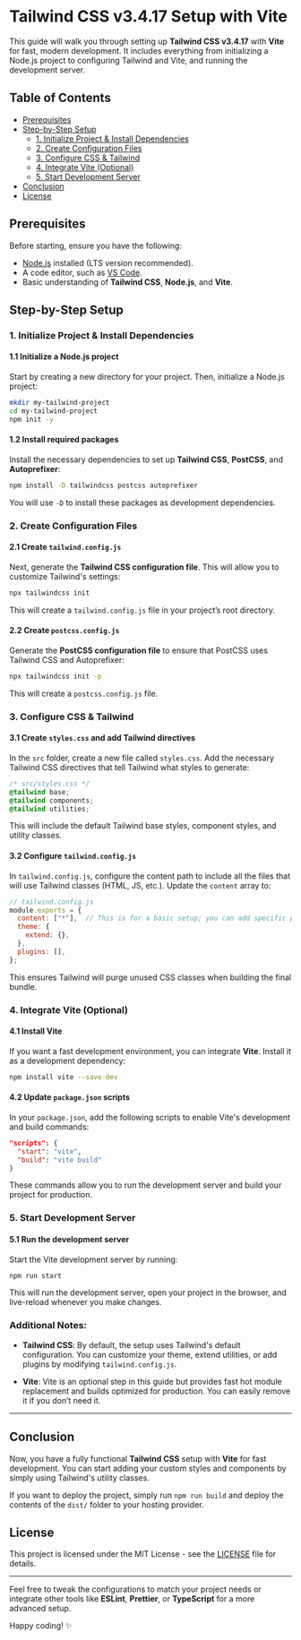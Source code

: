 # Tailwind CSS v3.4.17 Setup with Vite

This guide will walk you through setting up **Tailwind CSS v3.4.17** with **Vite** for fast, modern development. It includes everything from initializing a Node.js project to configuring Tailwind and Vite, and running the development server.

## Table of Contents

- [Prerequisites](#prerequisites)
- [Step-by-Step Setup](#step-by-step-setup)
  - [1. Initialize Project & Install Dependencies](#1-initialize-project--install-dependencies)
  - [2. Create Configuration Files](#2-create-configuration-files)
  - [3. Configure CSS & Tailwind](#3-configure-css--tailwind)
  - [4. Integrate Vite (Optional)](#4-integrate-vite-optional)
  - [5. Start Development Server](#5-start-development-server)
- [Conclusion](#conclusion)
- [License](#license)

## Prerequisites

Before starting, ensure you have the following:

- [Node.js](https://nodejs.org/) installed (LTS version recommended).
- A code editor, such as [VS Code](https://code.visualstudio.com/).
- Basic understanding of **Tailwind CSS**, **Node.js**, and **Vite**.

## Step-by-Step Setup

### 1. Initialize Project & Install Dependencies

#### 1.1 Initialize a Node.js project
Start by creating a new directory for your project. Then, initialize a Node.js project:

```bash
mkdir my-tailwind-project
cd my-tailwind-project
npm init -y
````

#### 1.2 Install required packages

Install the necessary dependencies to set up **Tailwind CSS**, **PostCSS**, and **Autoprefixer**:

```bash
npm install -D tailwindcss postcss autoprefixer
```

You will use `-D` to install these packages as development dependencies.

### 2. Create Configuration Files

#### 2.1 Create `tailwind.config.js`

Next, generate the **Tailwind CSS configuration file**. This will allow you to customize Tailwind's settings:

```bash
npx tailwindcss init
```

This will create a `tailwind.config.js` file in your project’s root directory.

#### 2.2 Create `postcss.config.js`

Generate the **PostCSS configuration file** to ensure that PostCSS uses Tailwind CSS and Autoprefixer:

```bash
npx tailwindcss init -p
```

This will create a `postcss.config.js` file.

### 3. Configure CSS & Tailwind

#### 3.1 Create `styles.css` and add Tailwind directives

In the `src` folder, create a new file called `styles.css`. Add the necessary Tailwind CSS directives that tell Tailwind what styles to generate:

```css
/* src/styles.css */
@tailwind base;
@tailwind components;
@tailwind utilities;
```

This will include the default Tailwind base styles, component styles, and utility classes.

#### 3.2 Configure `tailwind.config.js`

In `tailwind.config.js`, configure the content path to include all the files that will use Tailwind classes (HTML, JS, etc.). Update the `content` array to:

```js
// tailwind.config.js
module.exports = {
  content: ["*"],  // This is for a basic setup; you can add specific paths as needed.
  theme: {
    extend: {},
  },
  plugins: [],
};
```

This ensures Tailwind will purge unused CSS classes when building the final bundle.

### 4. Integrate Vite (Optional)

#### 4.1 Install Vite

If you want a fast development environment, you can integrate **Vite**. Install it as a development dependency:

```bash
npm install vite --save-dev
```

#### 4.2 Update `package.json` scripts

In your `package.json`, add the following scripts to enable Vite's development and build commands:

```json
"scripts": {
  "start": "vite",
  "build": "vite build"
}
```

These commands allow you to run the development server and build your project for production.

### 5. Start Development Server

#### 5.1 Run the development server

Start the Vite development server by running:

```bash
npm run start
```

This will run the development server, open your project in the browser, and live-reload whenever you make changes.

### Additional Notes:

* **Tailwind CSS**: By default, the setup uses Tailwind's default configuration. You can customize your theme, extend utilities, or add plugins by modifying `tailwind.config.js`.

* **Vite**: Vite is an optional step in this guide but provides fast hot module replacement and builds optimized for production. You can easily remove it if you don’t need it.

---

## Conclusion

Now, you have a fully functional **Tailwind CSS** setup with **Vite** for fast development. You can start adding your custom styles and components by simply using Tailwind's utility classes.

If you want to deploy the project, simply run `npm run build` and deploy the contents of the `dist/` folder to your hosting provider.

## License

This project is licensed under the MIT License - see the [LICENSE](LICENSE) file for details.

---

Feel free to tweak the configurations to match your project needs or integrate other tools like **ESLint**, **Prettier**, or **TypeScript** for a more advanced setup.

Happy coding! ✨



